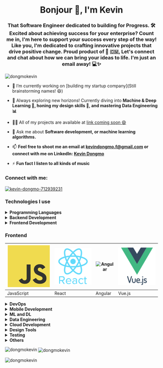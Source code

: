 <h1 align="center">Bonjour 👋, I'm Kevin</h1>
<h3 align="center">That Software Engineer dedicated to building for Progress. 🛠️ Excited about achieving success for your enterprise? Count me in, I'm here to support your success every step of the way! Like you, I'm dedicated to crafting innovative projects that drive positive change. Proud product of 🍁 🇨🇲, Let's connect and chat about how we can bring your ideas to life. I'm just an email away! 💻✨</h3>

<p align="left"> <img src="https://komarev.com/ghpvc/?username=dongmokevin&label=Profile%20views&color=0e75b6&style=flat" alt="dongmokevin" /> </p>

- 🔭 I’m currently working on [building my startup company](Still brainstorming names! 😄)

- 🌱 Always exploring new horizons! Currently diving into **Machine & Deep Learning 🧠, honing my design skills 🎨, and mastering Data Engineering 📊**

- 👨‍💻 All of my projects are available at [link coming soon 😄]()

- 💬 Ask me about **Software development, or machine learning algorithms.**

- 📫 **Feel free to shoot me an email at kevindongmo.f@gmail.com or connect with me on LinkedIn: [Kevin Dongmo](https://www.linkedin.com/in/kevin-dongmo-712939231/)**

- ⚡ **Fun fact I listen to all kinds of music**

<h3 align="left">Connect with me:</h3>
<p align="left">
<a href="https://linkedin.com/in/kevin-dongmo-712939231" target="blank"><img align="center" src="https://raw.githubusercontent.com/rahuldkjain/github-profile-readme-generator/master/src/images/icons/Social/linked-in-alt.svg" alt="kevin-dongmo-712939231" height="30" width="40" /></a>
</p>

<h3 align="left">Technologies I use</h3>
<details>
<summary><strong>Programming Languages</strong></summary>

| ![Scala][scala-logo]   | ![C#][csharp-logo]     | ![Python][python-logo] | ![Java][java-logo]     |
|------------------------|-------------------------|------------------------|------------------------|
| Scala                  | C#                      | Python                 | Java                   |
</details>

<details>
<summary><strong>Backend Development</strong></summary>

| ![Scala][scala-logo]   | ![C#][csharp-logo]     | ![Python][python-logo] | ![Java][java-logo]     |
|------------------------|-------------------------|------------------------|------------------------|
| Scala                  | C#                      | Python                 | Java                   |
</details>

<details>
<summary><strong>Frontend Development</strong></summary>

| ![Scala][scala-logo]   | ![C#][csharp-logo]     | ![Python][python-logo] | ![Java][java-logo]     |
|------------------------|-------------------------|------------------------|------------------------|
| Scala                  | C#                      | Python                 | Java                   |
</details>

### Frontend

| ![JavaScript][js-logo] | ![React][react-logo]    | ![Angular][angular-logo]| ![Vue.js][vue-logo]     |
|------------------------|-------------------------|-------------------------|-------------------------|
| JavaScript             | React                   | Angular                 | Vue.js                  |

</details>

<details>
<summary><strong>DevOps</strong></summary>

### DevOps

| ![Bash][bash-logo]     | ![Docker][docker-logo]  | ![Kubernetes][k8s-logo]| ![Jenkins][jenkins-logo]|
|------------------------|-------------------------|------------------------|-------------------------|
| Bash                   | Docker                  | Kubernetes              | Jenkins                 |

</details>

<details>
<summary><strong>Mobile Development</strong></summary>

### Mobile Development

| ![Android][android-logo] | ![Kotlin][kotlin-logo]  | ![React Native][reactnative-logo] |
|--------------------------|-------------------------|------------------------------------|
| Android                  | Kotlin                  | React Native                       |

</details>

<details>
<summary><strong>ML and DL</strong></summary>

### ML and DL

| ![PyTorch][pytorch-logo] | ![Scikit-learn][sklearn-logo] | ![TensorFlow][tensorflow-logo] | ![OpenCV][opencv-logo] |
|---------------------------|-------------------------------|--------------------------------|-------------------------|
| PyTorch                   | Scikit-learn                  | TensorFlow                     | OpenCV                  |

</details>

<details>
<summary><strong>Data Engineering</strong></summary>

### Data Engineering

| ![Hadoop][hadoop-logo]   | ![Kafka][kafka-logo]      | ![Pandas][pandas-logo]      | ![Seaborn][seaborn-logo]  |
|--------------------------|---------------------------|-----------------------------|---------------------------|
| Hadoop                   | Kafka                     | Pandas                      | Seaborn                   |

</details>

<details>
<summary><strong>Cloud Development</strong></summary>

### Cloud Development

| ![AWS][aws-logo]         | ![Azure][azure-logo]      | ![GCP][gcp-logo]            |
|--------------------------|---------------------------|-----------------------------|
| AWS                      | Azure                     | Google Cloud Platform       |

</details>

<details>
<summary><strong>Design Tools</strong></summary>

### Design Tools

| ![Figma][figma-logo]     | ![Photoshop][photoshop-logo] | ![Adobe XD][xd-logo]     |
|--------------------------|-------------------------------|---------------------------|
| Figma                    | Photoshop                     | Adobe XD                  |

</details>

<details>
<summary><strong>Testing</strong></summary>

### Testing

| ![Cypress][cypress-logo] | ![Jest][jest-logo]       | ![Postman][postman-logo]  | ![Selenium][selenium-logo]|
|--------------------------|--------------------------|----------------------------|---------------------------|
| Cypress                  | Jest                     | Postman                    | Selenium                  |

</details>

<details>
<summary><strong>Others</strong></summary>

### Others

| ![Git][git-logo]         | ![Linux][linux-logo]     |
|--------------------------|--------------------------|
| Git                      | Linux                    |

</details>

[scala-logo]: https://raw.githubusercontent.com/devicons/devicon/master/icons/scala/scala-original.svg
[csharp-logo]: https://raw.githubusercontent.com/devicons/devicon/master/icons/csharp/csharp-original.svg
[python-logo]: https://raw.githubusercontent.com/devicons/devicon/master/icons/python/python-original.svg
[java-logo]: https://raw.githubusercontent.com/devicons/devicon/master/icons/java/java-original.svg
[js-logo]: https://raw.githubusercontent.com/devicons/devicon/master/icons/javascript/javascript-original.svg
[react-logo]: https://raw.githubusercontent.com/devicons/devicon/master/icons/react/react-original-wordmark.svg
[angular-logo]: https://angular.io/assets/images/logos/angular/angular.svg
[vue-logo]: https://raw.githubusercontent.com/devicons/devicon/master/icons/vuejs/vuejs-original-wordmark.svg
[bash-logo]: https://www.vectorlogo.zone/logos/gnu_bash/gnu_bash-icon.svg
[docker-logo]: https://raw.githubusercontent.com/devicons/devicon/master/icons/docker/docker-original-wordmark.svg
[k8s-logo]: https://www.vectorlogo.zone/logos/kubernetes/kubernetes-icon.svg
[android-logo]: https://raw.githubusercontent.com/devicons/devicon/master/icons/android/android-original-wordmark.svg
[kotlin-logo]: https://www.vectorlogo.zone/logos/kotlinlang/kotlinlang-icon.svg
[reactnative-logo]: https://reactnative.dev/img/header_logo.svg
[pytorch-logo]: https://www.vectorlogo.zone/logos/pytorch/pytorch-icon.svg
[sklearn-logo]: https://upload.wikimedia.org/wikipedia/commons/0/05/Scikit_learn_logo_small.svg
[tensorflow-logo]: https://www.vectorlogo.zone/logos/tensorflow/tensorflow-icon.svg
[opencv-logo]: https://www.vectorlogo.zone/logos/opencv/opencv-icon.svg
[hadoop-logo]: https://www.vectorlogo.zone/logos/apache_hadoop/apache_hadoop-icon.svg
[kafka-logo]: https://www.vectorlogo.zone/logos/apache_kafka/apache_kafka-icon.svg
[pandas-logo]: https://raw.githubusercontent.com/devicons/devicon/2ae2a900d2f041da66e950e4d48052658d850630/icons/pandas/pandas-original.svg
[seaborn-logo]: https://seaborn.pydata.org/_images/logo-mark-lightbg.svg
[aws-logo]: https://raw.githubusercontent.com/devicons/devicon/master/icons/amazonwebservices/amazonwebservices-original-wordmark.svg
[azure-logo]: https://www.vectorlogo.zone/logos/microsoft_azure/microsoft_azure-icon.svg
[gcp-logo]: https://www.vectorlogo.zone/logos/google_cloud/google_cloud-icon.svg
[figma-logo]: https://www.vectorlogo.zone/logos/figma/figma-icon.svg
[photoshop-logo]: https://raw.githubusercontent.com/devicons/devicon/master/icons/photoshop/photoshop-line.svg
[xd-logo]: https://cdn.worldvectorlogo.com/logos/adobe-xd.svg
[cypress-logo]: https://raw.githubusercontent.com/simple-icons/simple-icons/6e46ec1fc23b60c8fd0d2f2ff46db82e16dbd75f/icons/cypress.svg
[jest-logo]: https://www.vectorlogo.zone/logos/jestjsio/jestjsio-icon.svg
[postman-logo]: https://www.vectorlogo.zone/logos/getpostman/getpostman-icon.svg
[selenium-logo]: https://raw.githubusercontent.com/detain/svg-logos/780f25886640cef088af994181646db2f6b1a3f8/svg/selenium-logo.svg
[git-logo]: https://www.vectorlogo.zone/logos/git-scm/git-scm-icon.svg
[linux-logo]: https://raw.githubusercontent.com/devicons/devicon/master/icons/linux/linux-original.svg

<p><img align="left" src="https://github-readme-stats.vercel.app/api/top-langs?username=dongmokevin&show_icons=true&locale=en&layout=compact" alt="dongmokevin" /></p>

<p>&nbsp;<img align="center" src="https://github-readme-stats.vercel.app/api?username=dongmokevin&show_icons=true&locale=en" alt="dongmokevin" /></p>

<p><img align="center" src="https://github-readme-streak-stats.herokuapp.com/?user=dongmokevin&" alt="dongmokevin" /></p>
